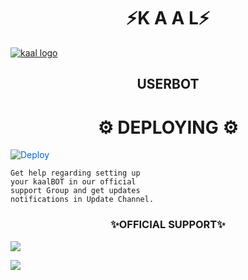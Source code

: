 <h1 align="center">⚡K A A L⚡</h1>


[![kaal logo](https://telegra.ph/file/f9b0c1b8534fad26d3c8f.jpg)](https://t.me/kaalsupport01)

<h2 align="center">USERBOT</h2>


<h1 align="center">⚙️ DEPLOYING ⚙️</h1>



    

<a href="https://dashboard.heroku.com/new?button-url=https%3A%2F%2Fgithub.com%2Fkaal0408%2FkaaluserBOT&template=https%3A%2F%2Fgithub.com%2Fkaal0408%2FkaaluserBOT" style="background-color: initial; box-sizing: border-box; color: #0366d6; text-decoration-line: none;"><img alt="Deploy" data-canonical-src="https://www.herokucdn.com/deploy/button.svg" src="https://camo.githubusercontent.com/83b0e95b38892b49184e07ad572c94c8038323fb/68747470733a2f2f7777772e6865726f6b7563646e2e636f6d2f6465706c6f792f627574746f6e2e737667" style="border-style: none; box-sizing: initial; max-width: 100%;" /></a></div>
</a>
 


```
Get help regarding setting up 
your kaalBOT in our official 
support Group and get updates
notifications in Update Channel.
```

<h3 align="center"> ✨OFFICIAL SUPPORT✨</h3>

<a href="https://t.me/kaalsupport"><img src="https://img.shields.io/badge/Join-Support%20Channel-red.svg?style=for-the-badge&logo=Telegram"></a>

<a href="https://t.me/kaalsupport01"><img src="https://img.shields.io/badge/Join-Support%20Group-red.svg?style=for-the-badge&logo=Telegram"></a>








